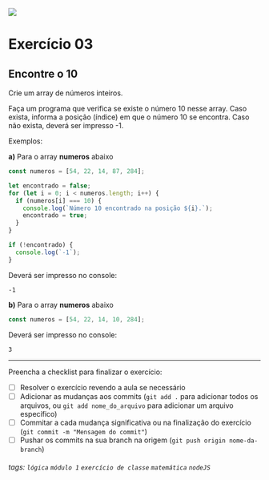 ![](https://i.imgur.com/xG74tOh.png)

# Exercício 03

## Encontre o 10

Crie um array de números inteiros.

Faça um programa que verifica se existe o número 10 nesse array. Caso exista, informa a posição (índice) em que o número 10 se encontra. Caso não exista, deverá ser impresso -1.

Exemplos:

**a)** Para o array **numeros** abaixo

```javascript
const numeros = [54, 22, 14, 87, 284];

let encontrado = false;
for (let i = 0; i < numeros.length; i++) {
  if (numeros[i] === 10) {
    console.log(`Número 10 encontrado na posição ${i}.`);
    encontrado = true;
  }
}

if (!encontrado) {
  console.log(`-1`);
}
```

Deverá ser impresso no console:

```
-1
```

**b)** Para o array **numeros** abaixo

```javascript
const numeros = [54, 22, 14, 10, 284];
```

Deverá ser impresso no console:

```
3
```

---

Preencha a checklist para finalizar o exercício:

- [ ] Resolver o exercício revendo a aula se necessário
- [ ] Adicionar as mudanças aos commits (`git add .` para adicionar todos os arquivos, ou `git add nome_do_arquivo` para adicionar um arquivo específico)
- [ ] Commitar a cada mudança significativa ou na finalização do exercício (`git commit -m "Mensagem do commit"`)
- [ ] Pushar os commits na sua branch na origem (`git push origin nome-da-branch`)

###### tags: `lógica` `módulo 1` `exercício de classe` `matemática` `nodeJS`
